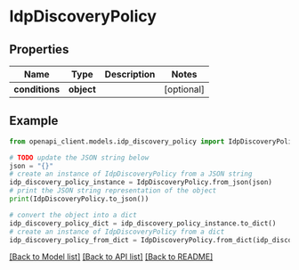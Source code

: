 # IdpDiscoveryPolicy


## Properties

Name | Type | Description | Notes
------------ | ------------- | ------------- | -------------
**conditions** | **object** |  | [optional] 

## Example

```python
from openapi_client.models.idp_discovery_policy import IdpDiscoveryPolicy

# TODO update the JSON string below
json = "{}"
# create an instance of IdpDiscoveryPolicy from a JSON string
idp_discovery_policy_instance = IdpDiscoveryPolicy.from_json(json)
# print the JSON string representation of the object
print(IdpDiscoveryPolicy.to_json())

# convert the object into a dict
idp_discovery_policy_dict = idp_discovery_policy_instance.to_dict()
# create an instance of IdpDiscoveryPolicy from a dict
idp_discovery_policy_from_dict = IdpDiscoveryPolicy.from_dict(idp_discovery_policy_dict)
```
[[Back to Model list]](../README.md#documentation-for-models) [[Back to API list]](../README.md#documentation-for-api-endpoints) [[Back to README]](../README.md)



